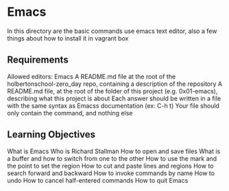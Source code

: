 # Emacs

In this directory are the basic commands use emacs text editor, also a few things about how to install it in vagrant box

## Requirements

Allowed editors: Emacs
A README.md file at the root of the holbertonschool-zero_day repo, containing a description of the repository
A README.md file, at the root of the folder of this project (e.g. 0x01-emacs), describing what this project is about
Each answer should be written in a file with the same syntax as Emacss documentation (ex: C-h t)
Your file should only contain the command, and nothing else

## Learning Objectives

What is Emacs
Who is Richard Stallman
How to open and save files
What is a buffer and how to switch from one to the other
How to use the mark and the point to set the region
How to cut and paste lines and regions
How to search forward and backward
How to invoke commands by name
How to undo
How to cancel half-entered commands
How to quit Emacs